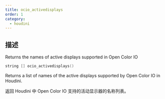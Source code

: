 ```yaml
---
title: ocio_activedisplays
order: 1
category:
  - houdini
---
```

    
## 描述

Returns the names of active displays supported in Open Color IO

```c
string [] ocio_activedisplays()
```

Returns a list of names of the active displays supported by Open Color IO in
Houdini.

返回 Houdini 中 Open Color IO 支持的活动显示器的名称列表。
